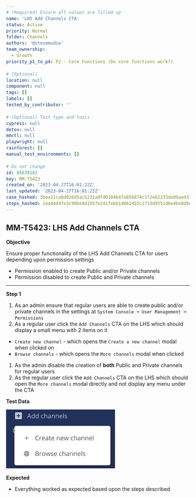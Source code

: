 ```yaml
---
# (Required) Ensure all values are filled up
name: 'LHS Add Channels CTA'
status: Active
priority: Normal
folder: Channels
authors: '@stevemudie'
team_ownership:
  - Growth
priority_p1_to_p4: P2 - Core Functions (Do core functions work?)

# (Optional)
location: null
component: null
tags: []
labels: []
tested_by_contributor: ''

# (Optional) Test type and tools
cypress: null
detox: null
mmctl: null
playwright: null
rainforest: []
manual_test_environments: []

# Do not change
id: 85639182
key: MM-T5423
created_on: '2023-04-27T16:01:22Z'
last_updated: '2023-04-27T16:01:22Z'
case_hashed: 3bea11ca8d826d5ac5231a9fd0104647e856874c1f2e62233de09aed3797d00bd76d12240f003a080cd7f2d07a0f7ce4
steps_hashed: 1ea4444fe3c90be4d1957e241febb1d661455c271dd9551d6e4be0d9e75e66d248db0ef83c1ceb2c5771e9aa9accc7ef
---
```


<!-- (Auto-generated) Based on frontmatter's "key" and "name" -->

## MM-T5423: LHS Add Channels CTA

**Objective**

Ensure proper functionality of the LHS Add Channels CTA for users depending upon permission settings

- Permission enabled to create Public and/or Private channels
- Permission disabled to create Public and Private channels

---

**Step 1**

1. As an admin ensure that regular users are able to create public and/or private channels in the settings at `System Console ➜ User Management ➜ Permissions`
2. As a regular user click the `Add Channels` CTA on the LHS which should display a small menu with 2 items on it

- `Create new channel` - which opens the `Create a new channel` modal when clicked on
- `Browse channels` - which opens the `More channels` modal when clicked

1. As the admin disable the creation of **both** Public and Private channels for regular users
2. As the regular user click the `Add Channels` CTA on the LHS which should open the `More channels` modal directly and not display any menu under the CTA

**Test Data**

![](https://raw.githubusercontent.com/mattermost/mattermost-test-management/main/data/asset/add_channels_cta.png)

**Expected**

- Everything worked as expected based upon the steps described
